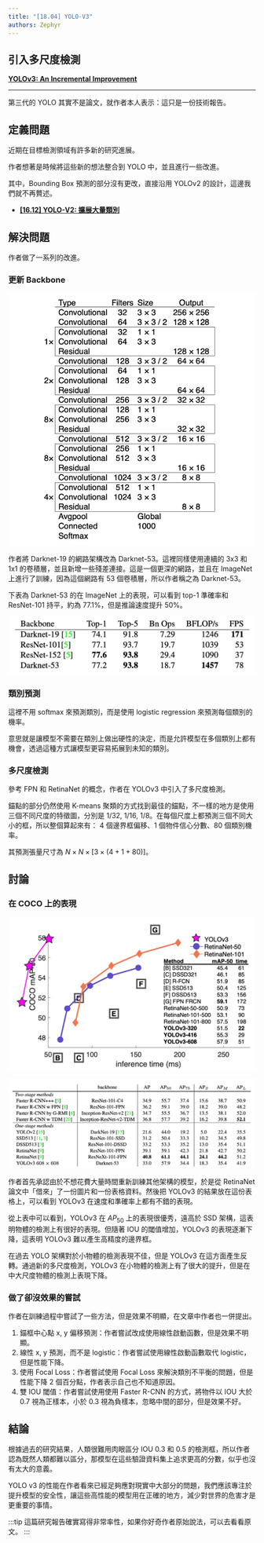 ```yaml
---
title: "[18.04] YOLO-V3"
authors: Zephyr
---
```


## 引入多尺度檢測

[**YOLOv3: An Incremental Improvement**](https://arxiv.org/abs/1804.02767)

---

第三代的 YOLO 其實不是論文，就作者本人表示：這只是一份技術報告。

## 定義問題

近期在目標檢測領域有許多新的研究進展。

作者想著是時候將這些新的想法整合到 YOLO 中，並且進行一些改進。

其中，Bounding Box 預測的部分沒有更改，直接沿用 YOLOv2 的設計，這邊我們就不再贅述。

- [**[16.12] YOLO-V2: 擴展大量類別**](../1612-yolov2/index.md)

## 解決問題

作者做了一系列的改進。

### 更新 Backbone

![yolov3 backbone](./img/img1.jpg)

作者將 Darknet-19 的網路架構改為 Darknet-53。這裡同樣使用連續的 3x3 和 1x1 的卷積層，並且新增一些殘差連接。這是一個更深的網路，並且在 ImageNet 上進行了訓練，因為這個網路有 53 個卷積層，所以作者稱之為 Darknet-53。

下表為 Darknet-53 的在 ImageNet 上的表現，可以看到 top-1 準確率和 ResNet-101 持平，約為 77.1%，但是推論速度提升 50%。

![yolov3 imagenet](./img/img2.jpg)

### 類別預測

這裡不用 softmax 來預測類別，而是使用 logistic regression 來預測每個類別的機率。

意思就是讓模型不需要在類別上做出硬性的決定，而是允許模型在多個類別上都有機會，透過這種方式讓模型更容易拓展到未知的類別。

### 多尺度檢測

參考 FPN 和 RetinaNet 的概念，作者在 YOLOv3 中引入了多尺度檢測。

錨點的部分仍然使用 K-means 聚類的方式找到最佳的錨點，不一樣的地方是使用三個不同尺度的特徵圖，分別是 1/32, 1/16, 1/8。在每個尺度上都預測三個不同大小的框，所以整個算起來有： 4 個邊界框偏移、1 個物件信心分數、80 個類別機率。

其預測張量尺寸為 $N \times N \times [3 \times (4 + 1 + 80)]$。

## 討論

### 在 COCO 上的表現

![yolov3 coco](./img/img4.jpg)

![yolov3 coco](./img/img3.jpg)

作者首先承認由於不想花費大量時間重新訓練其他架構的模型，於是從 RetinaNet 論文中「借來」了一份圖片和一份表格資料。然後把 YOLOv3 的結果放在這份表格上，可以看到 YOLOv3 在速度和準確率上都有不錯的表現。

從上表中可以看到，YOLOv3 在 $AP_{50}$ 上的表現很優秀，遠高於 SSD 架構，這表明物體的檢測上有很好的表現。但隨著 IOU 的閾值增加，YOLOv3 的表現逐漸下降，這表明 YOLOv3 難以產生高精度的邊界框。

在過去 YOLO 架構對於小物體的檢測表現不佳，但是 YOLOv3 在這方面產生反轉。通過新的多尺度檢測，YOLOv3 在小物體的檢測上有了很大的提升，但是在中大尺度物體的檢測上表現下降。

### 做了卻沒效果的嘗試

作者在訓練過程中嘗試了一些方法，但是效果不明顯，在文章中作者也一併提出。

1. 錨框中心點 x, y 偏移預測：作者嘗試改成使用線性啟動函數，但是效果不明顯。
2. 線性 x, y 預測，而不是 logistic：作者嘗試使用線性啟動函數取代 logistic，但是性能下降。
3. 使用 Focal Loss：作者嘗試使用 Focal Loss 來解決類別不平衡的問題，但是性能下降 2 個百分點，作者表示自己也不知道原因。
4. 雙 IOU 閾值：作者嘗試使用使用 Faster R-CNN 的方式，將物件以 IOU 大於 0.7 視為正樣本，小於 0.3 視為負樣本，忽略中間的部分，但是效果不好。

## 結論

根據過去的研究結果，人類很難用肉眼區分 IOU 0.3 和 0.5 的檢測框，所以作者認為既然人類都難以區分，那模型在這些驗證資料集上追求更高的分數，似乎也沒有太大的意義。

YOLO v3 的性能在作者看來已經足夠應對現實中大部分的問題，我們應該專注於提升模型的安全性，讓這些高性能的模型用在正確的地方，減少對世界的危害才是更重要的事情。

:::tip
這篇研究報告確實寫得非常率性，如果你好奇作者原始說法，可以去看看原文。
:::
